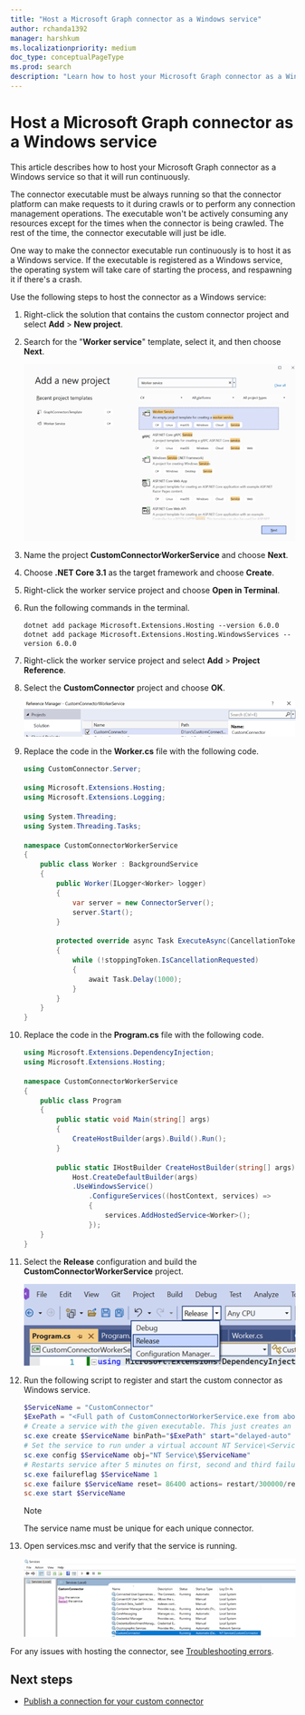 ```yaml
---
title: "Host a Microsoft Graph connector as a Windows service"
author: rchanda1392
manager: harshkum
ms.localizationpriority: medium
doc_type: conceptualPageType
ms.prod: search
description: "Learn how to host your Microsoft Graph connector as a Windows service."
---
```


# Host a Microsoft Graph connector as a Windows service

This article describes how to host your Microsoft Graph connector as a Windows service so that it will run continuously.

The connector executable must be always running so that the connector platform can make requests to it during crawls or to perform any connection management operations. The executable won't be actively consuming any resources except for the times when the connector is being crawled. The rest of the time, the connector executable will just be idle.

One way to make the connector executable run continuously is to host it as a Windows service. If the executable is registered as a Windows service, the operating system will take care of starting the process, and respawning it if there's a crash.

Use the following steps to host the connector as a Windows service:

1. Right-click the solution that contains the custom connector project and select **Add** > **New project**.

2. Search for the "**Worker service**" template, select it, and then choose **Next**.

    ![Screenshot of the Add a new project page](images/connectors-sdk/service2.png)

3. Name the project **CustomConnectorWorkerService** and choose **Next**.

4. Choose **.NET Core 3.1** as the target framework and choose **Create**.

5. Right-click the worker service project and choose **Open in Terminal**.

6. Run the following commands in the terminal.

    ```dotnetcli
    dotnet add package Microsoft.Extensions.Hosting --version 6.0.0
    dotnet add package Microsoft.Extensions.Hosting.WindowsServices --version 6.0.0

    ```

7. Right-click the worker service project and select **Add** > **Project Reference**.

8. Select the **CustomConnector** project and choose **OK**.

    ![Screenshot showing CustomConnector selected](images/connectors-sdk/service7.png)

9. Replace the code in the **Worker.cs** file with the following code.

    ```csharp
    using CustomConnector.Server;
    
    using Microsoft.Extensions.Hosting;
    using Microsoft.Extensions.Logging;
    
    using System.Threading;
    using System.Threading.Tasks;
    
    namespace CustomConnectorWorkerService
    {
        public class Worker : BackgroundService
        {
            public Worker(ILogger<Worker> logger)
            {
                var server = new ConnectorServer();
                server.Start();
            }
    
            protected override async Task ExecuteAsync(CancellationToken stoppingToken)
            {
                while (!stoppingToken.IsCancellationRequested)
                {
                    await Task.Delay(1000);
                }
            }
        }
    }

    ```

10. Replace the code in the **Program.cs** file with the following code.

    ```csharp
    using Microsoft.Extensions.DependencyInjection;
    using Microsoft.Extensions.Hosting;
    
    namespace CustomConnectorWorkerService
    {
        public class Program
        {
            public static void Main(string[] args)
            {
                CreateHostBuilder(args).Build().Run();
            }
    
            public static IHostBuilder CreateHostBuilder(string[] args) =>
                Host.CreateDefaultBuilder(args)
                .UseWindowsService()
                    .ConfigureServices((hostContext, services) =>
                    {
                        services.AddHostedService<Worker>();
                    });
        }
    }

    ```

11. Select the **Release** configuration and build the **CustomConnectorWorkerService** project.

    ![Screenshot showing the Release configuration selected](images/connectors-sdk/service8.png)

12. Run the following script to register and start the custom connector as Windows service.

    ```powershell
    $ServiceName = "CustomConnector"
    $ExePath = "<Full path of CustomConnectorWorkerService.exe from above build>"
    # Create a service with the given executable. This just creates an entry for this service.
    sc.exe create $ServiceName binPath="$ExePath" start="delayed-auto"
    # Set the service to run under a virtual account NT Service\<ServiceName>. Optionally skip this step to run the service under LOCAL SERVICE account
    sc.exe config $ServiceName obj="NT Service\$ServiceName"
    # Restarts service after 5 minutes on first, second and third failures and resets error after 1 day
    sc.exe failureflag $ServiceName 1
    sc.exe failure $ServiceName reset= 86400 actions= restart/300000/restart/300000/restart/300000
    sc.exe start $ServiceName

    ```

    >[!Note]
    >The service name must be unique for each unique connector.

13. Open services.msc and verify that the service is running.

    ![Screenshot showing the CustomConnector running](images/connectors-sdk/service9.png)

For any issues with hosting the connector, see [Troubleshooting errors](/graph/custom-connector-sdk-troubleshooting#troubleshooting-errors-while-hosting-the-connector-as-a-windows-service).

## Next steps

* [Publish a connection for your custom connector](/graph/custom-connector-sdk-sample-publish)
